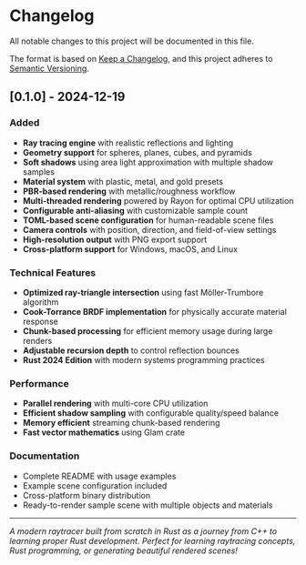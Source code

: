 # Changelog

All notable changes to this project will be documented in this file.

The format is based on [Keep a Changelog](https://keepachangelog.com/en/1.0.0/),
and this project adheres to [Semantic Versioning](https://semver.org/spec/v2.0.0.html).

## [0.1.0] - 2024-12-19

### Added

- **Ray tracing engine** with realistic reflections and lighting
- **Geometry support** for spheres, planes, cubes, and pyramids
- **Soft shadows** using area light approximation with multiple shadow samples
- **Material system** with plastic, metal, and gold presets
- **PBR-based rendering** with metallic/roughness workflow
- **Multi-threaded rendering** powered by Rayon for optimal CPU utilization
- **Configurable anti-aliasing** with customizable sample count
- **TOML-based scene configuration** for human-readable scene files
- **Camera controls** with position, direction, and field-of-view settings
- **High-resolution output** with PNG export support
- **Cross-platform support** for Windows, macOS, and Linux

### Technical Features

- **Optimized ray-triangle intersection** using fast Möller-Trumbore algorithm
- **Cook-Torrance BRDF implementation** for physically accurate material response
- **Chunk-based processing** for efficient memory usage during large renders
- **Adjustable recursion depth** to control reflection bounces
- **Rust 2024 Edition** with modern systems programming practices

### Performance

- **Parallel rendering** with multi-core CPU utilization
- **Efficient shadow sampling** with configurable quality/speed balance
- **Memory efficient** streaming chunk-based rendering
- **Fast vector mathematics** using Glam crate

### Documentation

- Complete README with usage examples
- Example scene configuration included
- Cross-platform binary distribution
- Ready-to-render sample scene with multiple objects and materials

---

_A modern raytracer built from scratch in Rust as a journey from C++ to learning proper Rust development. Perfect for learning raytracing concepts, Rust programming, or generating beautiful rendered scenes!_
